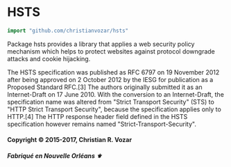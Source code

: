 # HSTS

```Go
import "github.com/christianvozar/hsts"
```

Package hsts provides a library that applies a web security policy mechanism which helps to protect websites against protocol downgrade attacks and cookie hijacking.


The HSTS specification was published as RFC 6797 on 19 November 2012 after being approved on 2 October 2012 by the IESG for publication as a Proposed Standard RFC.[3] The authors originally submitted it as an Internet-Draft on 17 June 2010. With the conversion to an Internet-Draft, the specification name was altered from "Strict Transport Security" (STS) to "HTTP Strict Transport Security", because the specification applies only to HTTP.[4] The HTTP response header field defined in the HSTS specification however remains named "Strict-Transport-Security".

#### Copyright © 2015-2017, Christian R. Vozar
##### Fabriqué en Nouvelle Orléans ⚜
